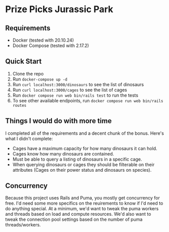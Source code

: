 # Prize Picks Jurassic Park

## Requirements
- Docker (tested with 20.10.24)
- Docker Compose (tested with 2.17.2)

## Quick Start

1. Clone the repo
2. Run `docker-compose up -d`
3. Run `curl localhost:3000/dinosaurs` to see the list of dinosaurs
4. Run `curl localhost:3000/cages` to see the list of cages
6. Run `docker compose run web bin/rails test` to run the tests
7. To see other available endpoints, run `docker compose run web bin/rails routes`

## Things I would do with more time

I completed all of the requirements and a decent chunk of the bonus. Here's what I didn't complete:

- Cages have a maximum capacity for how many dinosaurs it can hold.
- Cages know how many dinosaurs are contained.
- Must be able to query a listing of dinosaurs in a specific cage.
- When querying dinosaurs or cages they should be filterable on their attributes (Cages on their power status and dinosaurs on species).

## Concurrency

Because this project uses Rails and Puma, you mostly get concurrency for free. I'd need some more specifics on the reuirements to know if I'd need to do anything special. At a minimum, we'd want to tweak the puma workers and threads based on load and compute resources. We'd also want to tweak the connection pool settings based on the number of puma threads/workers.
